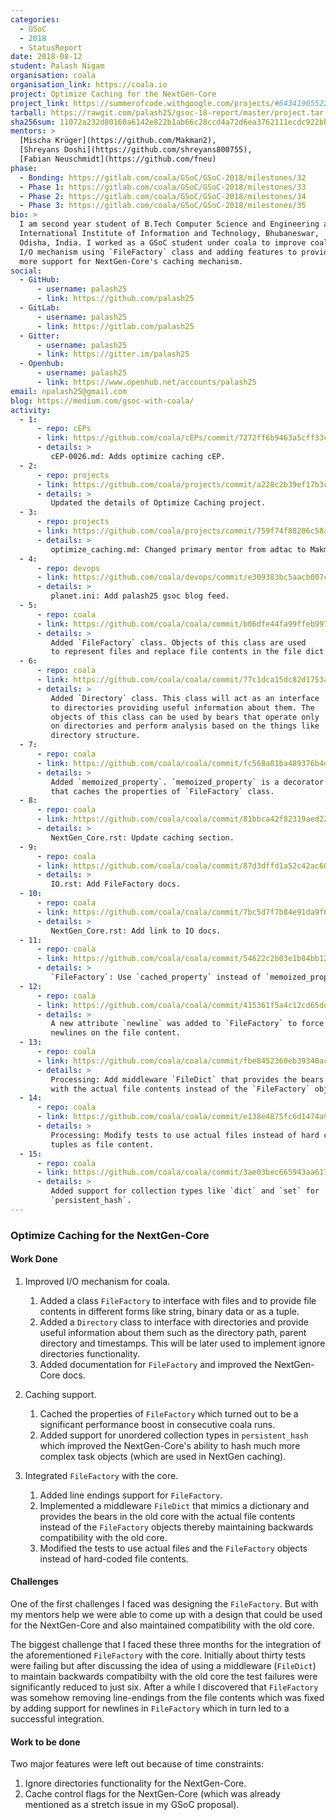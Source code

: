```yaml
---
categories:
  - GSoC
  - 2018
  - StatusReport
date: 2018-08-12
student: Palash Nigam
organisation: coala
organisation_link: https://coala.io
project: Optimize Caching for the NextGen-Core
project_link: https://summerofcode.withgoogle.com/projects/#6434190552203264
tarball: https://rawgit.com/palash25/gsoc-18-report/master/project.tar.gz
sha256sum: 11072a232d80160a6142e822b1ab66c28ccd4a72d6ea3762111ecdc922bb8479
mentors: >
  [Mischa Krüger](https://github.com/Makman2),
  [Shreyans Doshi](https://github.com/shreyans800755),
  [Fabian Neuschmidt](https://github.com/fneu)
phase:
  - Bonding: https://gitlab.com/coala/GSoC/GSoC-2018/milestones/32
  - Phase 1: https://gitlab.com/coala/GSoC/GSoC-2018/milestones/33
  - Phase 2: https://gitlab.com/coala/GSoC/GSoC-2018/milestones/34
  - Phase 3: https://gitlab.com/coala/GSoC/GSoC-2018/milestones/35
bio: >
  I am second year student of B.Tech Computer Science and Engineering at
  International Institute of Information and Technology, Bhubaneswar,
  Odisha, India. I worked as a GSoC student under coala to improve coala's
  I/O mechanism using `FileFactory` class and adding features to provide
  more support for NextGen-Core's caching mechanism.
social:
  - GitHub:
      - username: palash25
      - link: https://github.com/palash25
  - GitLab:
      - username: palash25
      - link: https://gitlab.com/palash25
  - Gitter:
      - username: palash25
      - link: https://gitter.im/palash25
  - Openhub:
      - username: palash25
      - link: https://www.openhub.net/accounts/palash25
email: npalash25@gmail.com
blog: https://medium.com/gsoc-with-coala/
activity:
  - 1:
      - repo: cEPs
      - link: https://github.com/coala/cEPs/commit/7272ff6b9463a5cff33c431f73a416e5a999f4ac
      - details: >
         cEP-0026.md: Adds optimize caching cEP.
  - 2:
      - repo: projects
      - link: https://github.com/coala/projects/commit/a228c2b39ef17b3c6d3572853601dfa05b938173
      - details: >
         Updated the details of Optimize Caching project.
  - 3:
      - repo: projects
      - link: https://github.com/coala/projects/commit/759f74f88206c58ac80dd7acd12cadbae13f28cb
      - details: >
         optimize_caching.md: Changed primary mentor from adtac to Makman2.
  - 4:
      - repo: devops
      - link: https://github.com/coala/devops/commit/e309383bc5aacb007c4986bd74197238a4fcc96d
      - details: >
         planet.ini: Add palash25 gsoc blog feed.
  - 5:
      - repo: coala
      - link: https://github.com/coala/coala/commit/b06dfe44fa99ffeb997f6f0a4bf302938fb9734c
      - details: >
         Added `FileFactory` class. Objects of this class are used
         to represent files and replace file contents in the file dict.
  - 6:
      - repo: coala
      - link: https://github.com/coala/coala/commit/77c1dca15dc82d1753aa0962017899392d0033ec
      - details: >
         Added `Directory` class. This class will act as an interface
         to directories providing useful information about them. The
         objects of this class can be used by bears that operate only
         on directories and perform analysis based on the things like
         directory structure.
  - 7:
      - repo: coala
      - link: https://github.com/coala/coala/commit/fc568a01ba489376b4d6efac12ea772cb3cb1573
      - details: >
         Added `memoized_property`. `memoized_property` is a decorator
         that caches the properties of `FileFactory` class.
  - 8:
      - repo: coala
      - link: https://github.com/coala/coala/commit/81bbca42f82319aed22ba7f90781d886d559d4dd
      - details: >
         NextGen_Core.rst: Update caching section.
  - 9:
      - repo: coala
      - link: https://github.com/coala/coala/commit/87d3dffd1a52c42ac60da0199ee34bd95827b8ff
      - details: >
         IO.rst: Add FileFactory docs.
  - 10:
      - repo: coala
      - link: https://github.com/coala/coala/commit/7bc5d7f7b84e91da9f6aa2f77d40f92e66c850d5
      - details: >
         NextGen_Core.rst: Add link to IO docs.
  - 11:
      - repo: coala
      - link: https://github.com/coala/coala/commit/54622c2b03e1b84bb122130af182424d706d3de4
      - details: >
         `FileFactory`: Use `cached_property` instead of `memoized_property`.
  - 12:
      - repo: coala
      - link: https://github.com/coala/coala/commit/415361f5a4c12cd65dd4cc171d2a8ebbba3bc92c
      - details: >
         A new attribute `newline` was added to `FileFactory` to force
         newlines on the file content.
  - 13:
      - repo: coala
      - link: https://github.com/coala/coala/commit/fbe8452360eb39340ace4334c2df133a1ee6de97
      - details: >
         Processing: Add middleware `FileDict` that provides the bears
         with the actual file contents instead of the `FileFactory` objects.
  - 14:
      - repo: coala
      - link: https://github.com/coala/coala/commit/e138e4875fc6d1474a93758881f550e05df8e329
      - details: >
         Processing: Modify tests to use actual files instead of hard coded
         tuples as file content.
  - 15:
      - repo: coala
      - link: https://github.com/coala/coala/commit/3ae03bec665943aa6173047245ca929a0a754c69
      - details: >
         Added support for collection types like `dict` and `set` for
         `persistent_hash`.
---
```


### Optimize Caching for the NextGen-Core

#### Work Done

1. Improved I/O mechanism for coala.
   1. Added a class `FileFactory` to interface with files and to provide file
      contents in different forms like string, binary data or as a tuple.
   2. Added a `Directory` class to interface with directories and provide
      useful information about them such as the directory path, parent
      directory and timestamps. This will be later used to implement ignore
      directories functionality.
   3. Added documentation for `FileFactory` and improved the NextGen-Core
      docs.

2. Caching support.
   1. Cached the properties of `FileFactory` which turned out to be a
      significant performance boost in consecutive coala runs.
   2. Added support for unordered collection types in `persistent_hash`
      which improved the NextGen-Core's ability to hash much more
      complex task objects (which are used in NextGen caching).

3. Integrated `FileFactory` with the core.
   1. Added line endings support for `FileFactory`.
   2. Implemented a middleware `FileDict` that mimics a dictionary
      and provides the bears in the old core with the actual file
      contents instead of the `FileFactory` objects thereby maintaining
      backwards compatibility with the old core.
   3. Modified the tests to use actual files and the `FileFactory` objects
      instead of hard-coded file contents.

#### Challenges

One of the first challenges I faced was designing the `FileFactory`.
But with my mentors help we were able to come up with a design that
could be used for the NextGen-Core and also maintained compatibility
with the old core.

The biggest challenge that I faced these three months for the integration
of the aforementioned `FileFactory` with the core. Initially about thirty
tests were failing but after discussing the idea of using a middleware
(`FileDict`) to maintain backwards compatibilty with the old core the test
failures were significantly reduced to just six. After a while I discovered
that `FileFactory` was somehow removing line-endings from the file contents
which was fixed by adding support for newlines in `FileFactory` which in turn
led to a successful integration.

#### Work to be done

Two major features were left out because of time constraints:
1. Ignore directories functionality for the NextGen-Core.
2. Cache control flags for the NextGen-Core (which was
   already mentioned as a stretch issue in my GSoC proposal).
